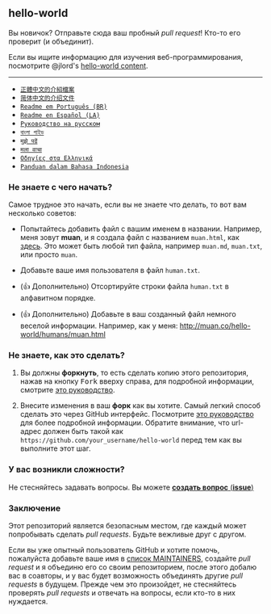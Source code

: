 ## hello-world

Вы новичок? Отправьте сюда ваш пробный *pull request*! Кто-то его проверит (и объединит).

Если вы ищите информацию для изучения веб-программирования, посмотрите @jlord's [hello-world content](https://github.com/jlord/hello-world/blob/master/code-life.md).

---

- [`正體中文的介紹檔案`](README-zhtw.md)
- [`简体中文的介绍文件`](README-zhcn.md)
- [`Readme em Português (BR)`](README-ptBR.md)
- [`Readme en Español (LA)`](README-spLA.md)
- [`Руководство на русском`](README-ru.md)
- [`বাংলা গাইড`](README-bn.md)
- [`मुझे पढें`](README-hindi.md)
- [`मला वाचा`](README-mar.md)
- [`Οδηγίες στα Ελληνικά`](README-el.md)
- [`Panduan dalam Bahasa Indonesia`](README-id.md)


### Не знаете с чего начать?

Самое трудное это начать, если вы не знаете что делать, то вот вам несколько советов:

- Попытайтесь добавить файл с вашим именем в названии. Например, меня зовут **muan**, и я создала файл с названием `muan.html`, как [здесь](https://github.com/muan/hello-world/commit/a25ce6ab6d71fa3e7311e90538eee3f797b29aec). Это может быть любой тип файла, например `muan.md`, `muan.txt`, или просто `muan`.

- Добавьте ваше имя пользователя в файл `human.txt`.

- (:+1: Дополнительно) Отсортируйте строки файла `human.txt` в алфавитном порядке.

- (:+1: Дополнительно) Добавьте в ваш созданный файл немного веселой информации. Например, как у меня: http://muan.co/hello-world/humans/muan.html

### Не знаете, как это сделать?

1. Вы должны **форкнуть**, то есть сделать копию этого репозитория, нажав на кнопку <kbd>Fork</kbd> вверху справа, для подробной информации, смотрите [это руководство](https://help.github.com/articles/fork-a-repo/#fork-an-example-repository).

2. Внесите изменения в ваш **форк** как вы хотите. Самый легкий способ сделать это через GitHub интерфейс. Посмотрите [это руководство](https://guides.github.com/activities/hello-world/#branch) для более подробной информации. Обратите внимание, что url-адрес должен быть такой как `https://github.com/your_username/hello-world` перед тем как вы выполните этот шаг.

### У вас возникли сложности?

Не стесняйтесь задавать вопросы. Вы можете [**создать вопрос** (**issue**)](https://github.com/muan/hello-world/issues/new)

### Заключение

Этот репозиторий является безопасным местом, где каждый может попробывать сделать *pull requests*. Будьте вежливые друг с другом.

Если вы уже опытный пользователь GitHub и хотите помочь, пожалуйста добавьте ваше имя в [список MAINTAINERS](MAINTAINERS.md), создайте *pull request* и я объединю его со своим репозиторием, после этого добалю вас в соавторы, и у вас будет возможность объединять другие *pull requests* в будущем. Прежде чем это произойдет, не стесняйтесь проверять *pull requests* и отвечать на вопросы, если кто-то в них нуждается.
